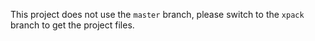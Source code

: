 This project does not use the `master` branch, please
switch to the `xpack` branch to get the project files.

